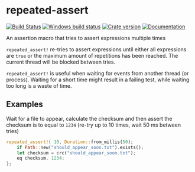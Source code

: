 # repeated-assert

[![Build Status](https://travis-ci.org/dfaust/repeated-assert.svg?branch=master)](https://travis-ci.org/dfaust/repeated-assert)
[![Windows build status](https://ci.appveyor.com/api/projects/status/github/dfaust/repeated-assert?svg=true)](https://ci.appveyor.com/project/dfaust/repeated-assert)
[![Crate version](https://img.shields.io/crates/v/repeated-assert.svg)](https://crates.io/crates/repeated-assert)
[![Documentation](https://img.shields.io/badge/documentation-docs.rs-df3600.svg)](https://docs.rs/repeated-assert)

An assertion macro that tries to assert expressions multiple times

`repeated_assert!` re-tries to assert expressions until either all expressions are `true`
or the maximum amount of repetitions has been reached.
The current thread will be blocked between tries.

`repeated_assert!` is useful when waiting for events from another thread (or process).
Waiting for a short time might result in a failing test, while waiting too long is a waste of time.

## Examples

Wait for a file to appear, calculate the checksum and then assert the checksum is to equal to `1234` (re-try up to 10 times, wait 50 ms between tries)

```rust
repeated_assert!{ 10, Duration::from_millis(50);
    if Path::new("should_appear_soon.txt").exists();
    let checksum = crc("should_appear_soon.txt");
    eq checksum, 1234;
};
```
